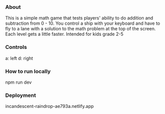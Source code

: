 <h3>About</h3>	
This is a simple math game that tests players' ability to do addition and subtraction from 0 - 10.
You control a ship with your keyboard and have to fly to a lane with a solution to the math problem
at the top of the screen. Each level gets a little faster. Intended for kids grade 2-5

<h3>Controls</h3>
a: left
d: right

<h3>How to run locally</h3>
npm run dev

<h3>Deployment</h3>
incandescent-raindrop-ae793a.netlify.app
